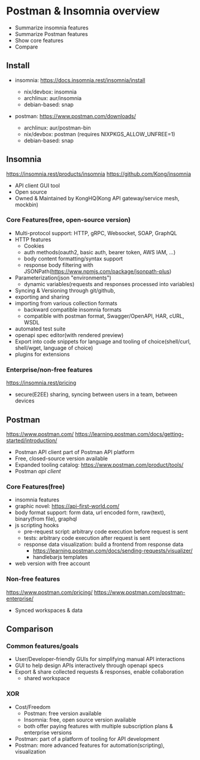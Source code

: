 # Postman & Insomnia overview

* Summarize insomnia features
* Summarize Postman features
* Show core features
* Compare

## Install
* insomnia: https://docs.insomnia.rest/insomnia/install
    * nix/devbox: insomnia
    * archlinux: aur/insomnia
    * debian-based: snap

* postman: https://www.postman.com/downloads/
    * archlinux: aur/postman-bin
    * nix/devbox: postman (requires NIXPKGS_ALLOW_UNFREE=1)
    * debian-based: snap

## Insomnia
https://insomnia.rest/products/insomnia
https://github.com/Kong/insomnia

* API client GUI tool
* Open source
* Owned & Maintained by KongHQ(Kong API gateway/service mesh, mockbin)

### Core Features(free, open-source version)
* Multi-protocol support: HTTP, gRPC, Websocket, SOAP, GraphQL
* HTTP features
    *  Cookies
    *  auth methods(oauth2, basic auth, bearer token, AWS IAM, ...)
    *  body content formatting/syntax support
    *  response body filtering with JSONPath(https://www.npmjs.com/package/jsonpath-plus)
* Parameterization(json "environments")
    * dynamic variables(requests and responses processed into variables)
* Syncing & Versioning through git/github,
* exporting and sharing
* importing from various collection formats
    * backward compatible insomnia formats
    * compatible with postman format, Swagger/OpenAPI, HAR, cURL, WSDL
* automated test suite
* openapi spec editor(with rendered preview)
* Export into code snippets for language and tooling of choice(shell/curl, shell/wget, language of choice)
* plugins for extensions

### Enterprise/non-free features
https://insomnia.rest/pricing

* secure(E2EE) sharing, syncing between users in a team, between devices
 

## Postman
https://www.postman.com/
https://learning.postman.com/docs/getting-started/introduction/

* Postman API client part of Postman API platform
* Free, closed-source version available
* Expanded tooling catalog: https://www.postman.com/product/tools/
* Postman *api client*

### Core Features(free)
* insomnia features
* graphic novel: https://api-first-world.com/
* body format support: form data, url encoded form, raw(text), binary(from file), graphql
* js scripting hooks
    * pre-request script: arbitrary code execution before request is sent
    * tests: arbitrary code execution after request is sent
    * response data visualization: build a frontend from response data
        * https://learning.postman.com/docs/sending-requests/visualizer/
        * handlebarjs templates
* web version with free account

### Non-free features
https://www.postman.com/pricing/
https://www.postman.com/postman-enterprise/

* Synced workspaces & data

## Comparison
### Common features/goals
* User/Developer-friendly GUIs for simplifying manual API interactions
* GUI to help design APIs interactively through openapi specs
* Export & share collected requests & responses, enable collaboration
    * shared workspace

### XOR
* Cost/Freedom
    * Postman: free version available
    * Insomnia: free, open source version available
    * both offer paying features with multiple subscription plans & enterprise versions
* Postman: part of a platform of tooling for API development
* Postman: more advanced features for automation(scripting), visualization

